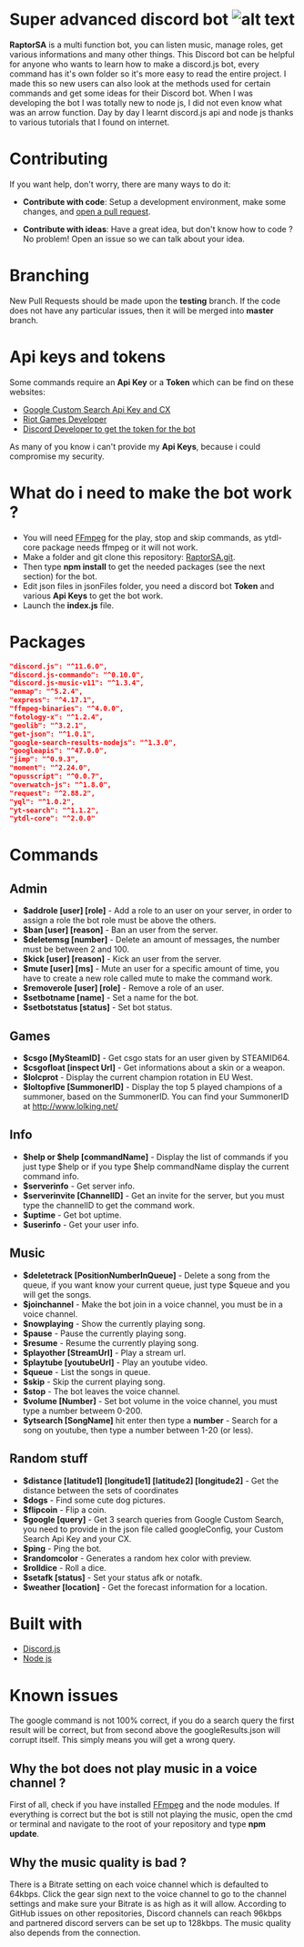 # Super advanced discord bot ![alt text](https://i.imgflip.com/xu2ct.jpg)

**RaptorSA** is a multi function bot, you can listen music, manage roles, get various informations and many other things. This Discord bot can be helpful for anyone who wants to learn how to make a discord.js bot, every command has it's own folder so it's more easy to read the entire project. I made this so new users can also look at the methods used for certain commands and get some ideas for their Discord bot. When I was developing the bot I was totally new to node js, I did not even know what was an arrow function. Day by day I learnt discord.js api and node js thanks to various tutorials that I found on internet.

# Contributing

If you want help, don't worry, there are many ways to do it:

* **Contribute with code**: Setup a development environment, make some changes, and [open a pull request](https://github.com/Cramenorn/RaptorSA/pulls).

* **Contribute with ideas**: Have a great idea, but don't know how to code ? No problem! Open an issue so we can talk about your idea.

# Branching

New Pull Requests should be made upon the **testing** branch. If the code does not have any particular issues, then it will be merged into **master** branch.

# Api keys and tokens

Some commands require an **Api Key** or a **Token** which can be find on these websites: 

* [Google Custom Search Api Key and CX](https://developers.google.com/custom-search/)
* [Riot Games Developer](https://developer.riotgames.com/)
* [Discord Developer to get the token for the bot](https://discordapp.com/developers/applications/)

As many of you know i can't provide my **Api Keys**, because i could compromise my security.

# What do i need to make the bot work ?

* You will need [FFmpeg](https://www.ffmpeg.org/) for the play, stop and skip commands, as ytdl-core package needs ffmpeg or it will not work.
* Make a folder and git clone this repository: [RaptorSA.git](https://github.com/Cramenorn/RaptorSA.git).
* Then type **npm install** to get the needed packages (see the next section) for the bot.
* Edit json files in jsonFiles folder, you need a discord bot **Token** and various **Api Keys** to get the bot work.
* Launch the **index.js** file.

# Packages

```json
"discord.js": "^11.6.0",
"discord.js-commando": "^0.10.0",
"discord.js-music-v11": "^1.3.4",
"enmap": "^5.2.4",
"express": "^4.17.1",
"ffmpeg-binaries": "^4.0.0",
"fotology-x": "^1.2.4",
"geolib": "^3.2.1",
"get-json": "^1.0.1",
"google-search-results-nodejs": "^1.3.0",
"googleapis": "^47.0.0",
"jimp": "^0.9.3",
"moment": "^2.24.0",
"opusscript": "^0.0.7",
"overwatch-js": "^1.8.0",
"request": "^2.88.2",
"yql": "^1.0.2",
"yt-search": "^1.1.2",
"ytdl-core": "^2.0.0"
```

# Commands

## Admin

* **$addrole [user] [role]** - Add a role to an user on your server, in order to assign a role the bot role must be above the others.
* **$ban [user] [reason]** - Ban an user from the server.
* **$deletemsg [number]** - Delete an amount of messages, the number must be between 2 and 100.
* **$kick [user] [reason]** - Kick an user from the server.
* **$mute [user] [ms]** - Mute an user for a specific amount of time, you have to create a new role called mute to make the command work.
* **$removerole [user] [role]** - Remove a role of an user.
* **$setbotname [name]** - Set a name for the bot.
* **$setbotstatus [status]** - Set bot status.

## Games

* **$csgo [MySteamID]** - Get csgo stats for an user given by STEAMID64.
* **$csgofloat [inspect Url]** - Get informations about a skin or a weapon.
* **$lolcprot** - Display the current champion rotation in EU West.
* **$loltopfive [SummonerID]** - Display the top 5 played champions of a summoner, based on the SummonerID. You can find your SummonerID at http://www.lolking.net/

## Info

* **$help or $help [commandName]** - Display the list of commands if you just type $help or if you type $help commandName display the current command info.
* **$serverinfo** - Get server info.
* **$serverinvite [ChannelID]** - Get an invite for the server, but you must type the channelID to get the command work.
* **$uptime** - Get bot uptime.
* **$userinfo** - Get your user info.

## Music

* **$deletetrack [PositionNumberInQueue]** - Delete a song from the queue, if you want know your current queue, just type $queue and you will get the songs.
* **$joinchannel** - Make the bot join in a voice channel, you must be in a voice channel.
* **$nowplaying** - Show the currently playing song.
* **$pause** - Pause the currently playing song.
* **$resume** - Resume the currently playing song.
* **$playother [StreamUrl]** - Play a stream url.
* **$playtube [youtubeUrl]** - Play an youtube video.
* **$queue** - List the songs in queue.
* **$skip** - Skip the current playing song.
* **$stop** - The bot leaves the voice channel.
* **$volume [Number]** - Set bot volume in the voice channel, you must type a number betweem 0-200.
* **$ytsearch [SongName]** hit enter then type a **number** - Search for a song on youtube, then type a number between 1-20 (or less).

## Random stuff

* **$distance [latitude1] [longitude1] [latitude2] [longitude2]** - Get the distance between the sets of coordinates
* **$dogs** - Find some cute dog pictures.
* **$flipcoin** - Flip a coin.
* **$google [query]** - Get 3 search queries from Google Custom Search, you need to provide in the json file called googleConfig, your Custom Search Api Key and your CX.
* **$ping** - Ping the bot.
* **$randomcolor** - Generates a random hex color with preview.
* **$rolldice** - Roll a dice.
* **$setafk [status]** - Set your status afk or notafk.
* **$weather [location]** - Get the forecast information for a location.

# Built with
* [Discord.js](https://discord.js.org/#/)
* [Node js](https://nodejs.org/en/)

# Known issues

The google command is not 100% correct, if you do a search query the first result will be correct, but from second above the googleResults.json will corrupt itself. This simply means you will get a wrong query.

## Why the bot does not play music in a voice channel ?

First of all, check if you have installed [FFmpeg](https://www.ffmpeg.org/) and the node modules. If everything is correct but the bot is still not playing the music, open the cmd or terminal and navigate to the root of your repository and type **npm update**.

## Why the music quality is bad ?

There is a Bitrate setting on each voice channel which is defaulted to 64kbps. Click the gear sign next to the voice channel to go to the channel settings and make sure your Bitrate is as high as it will allow. According to GitHub issues on other repositories, Discord channels can reach 96kbps and partnered discord servers can be set up to 128kbps. The music quality also depends from the connection.